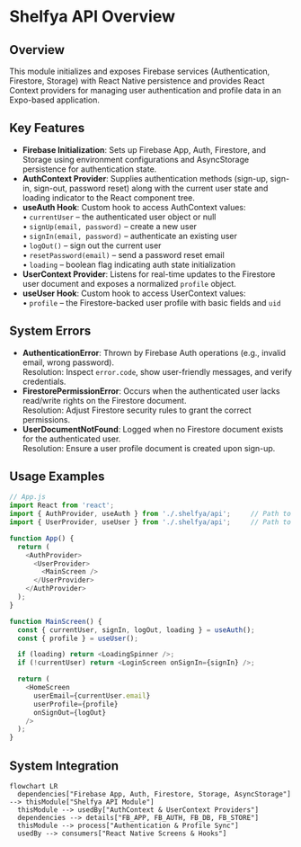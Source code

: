 # Shelfya API Overview

## Overview
This module initializes and exposes Firebase services (Authentication, Firestore, Storage) with React Native persistence and provides React Context providers for managing user authentication and profile data in an Expo-based application.

## Key Features
- **Firebase Initialization**: Sets up Firebase App, Auth, Firestore, and Storage using environment configurations and AsyncStorage persistence for authentication state.
- **AuthContext Provider**: Supplies authentication methods (sign-up, sign-in, sign-out, password reset) along with the current user state and loading indicator to the React component tree.
- **useAuth Hook**: Custom hook to access AuthContext values:  
  • `currentUser` – the authenticated user object or null  
  • `signUp(email, password)` – create a new user  
  • `signIn(email, password)` – authenticate an existing user  
  • `logOut()` – sign out the current user  
  • `resetPassword(email)` – send a password reset email  
  • `loading` – boolean flag indicating auth state initialization  
- **UserContext Provider**: Listens for real-time updates to the Firestore user document and exposes a normalized `profile` object.
- **useUser Hook**: Custom hook to access UserContext values:  
  • `profile` – the Firestore-backed user profile with basic fields and `uid`

## System Errors
- **AuthenticationError**: Thrown by Firebase Auth operations (e.g., invalid email, wrong password).  
  Resolution: Inspect `error.code`, show user-friendly messages, and verify credentials.
- **FirestorePermissionError**: Occurs when the authenticated user lacks read/write rights on the Firestore document.  
  Resolution: Adjust Firestore security rules to grant the correct permissions.
- **UserDocumentNotFound**: Logged when no Firestore document exists for the authenticated user.  
  Resolution: Ensure a user profile document is created upon sign-up.

## Usage Examples
```javascript
// App.js
import React from 'react';
import { AuthProvider, useAuth } from './.shelfya/api';     // Path to AuthContext exports
import { UserProvider, useUser } from './.shelfya/api';     // Path to UserContext exports

function App() {
  return (
    <AuthProvider>
      <UserProvider>
        <MainScreen />
      </UserProvider>
    </AuthProvider>
  );
}

function MainScreen() {
  const { currentUser, signIn, logOut, loading } = useAuth();
  const { profile } = useUser();

  if (loading) return <LoadingSpinner />;
  if (!currentUser) return <LoginScreen onSignIn={signIn} />;

  return (
    <HomeScreen
      userEmail={currentUser.email}
      userProfile={profile}
      onSignOut={logOut}
    />
  );
}
```

## System Integration
```mermaid
flowchart LR
  dependencies["Firebase App, Auth, Firestore, Storage, AsyncStorage"] --> thisModule["Shelfya API Module"]
  thisModule --> usedBy["AuthContext & UserContext Providers"]
  dependencies --> details["FB_APP, FB_AUTH, FB_DB, FB_STORE"]
  thisModule --> process["Authentication & Profile Sync"]
  usedBy --> consumers["React Native Screens & Hooks"]
```